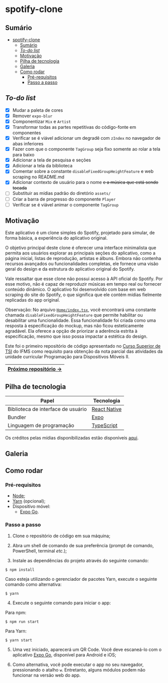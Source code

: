 # spotify-clone

## Sumário

- [spotify-clone](#spotify-clone)
  - [Sumário](#sumário)
  - [*To-do list*](#to-do-list)
  - [Motivação](#motivação)
  - [Pilha de tecnologia](#pilha-de-tecnologia)
  - [Galeria](#galeria)
  - [Como rodar](#como-rodar)
    - [Pré-requisitos](#pré-requisitos)
    - [Passo a passo](#passo-a-passo)

## *To-do list*

- [X] Mudar a paleta de cores
- [X] Remover `expo-blur`
- [X] Componentizar `Mix` e `Artist`
- [X] Transformar todas as partes repetitivas do código-fonte em componentes
- [X] Verificar se é viável adicionar um degradê com `zIndex` no navegador de abas inferiores
- [X] Fazer com que o componente `TagGroup` seja fixo somente ao rolar a tela para baixo
- [X] Adicionar a tela de pesquisa e seções
- [X] Adicionar a tela da biblioteca
- [X] Comentar sobre a constante `disableFixedGroupHeightFeature` e web scraping no README.md
- [X] Adicionar contexto de usuário para o nome ~~e a música que está sendo tocada~~
- [ ] Substituir as mídias padrão do diretório `assets/`
- [ ] Criar a barra de progresso do componente `Player`
- [ ] Verificar se é viável animar o componente `TagGroup` 

## Motivação

Este aplicativo é um clone simples do Spotify, projetado para simular, de forma básica, a experiência do aplicativo original.

O objetivo principal deste clone é oferecer uma interface minimalista que permita aos usuários explorar as principais seções do aplicativo, como a página inicial, listas de reprodução, artistas e álbuns. Embora não contenha recursos avançados ou funcionalidades completas, ele fornece uma visão geral do design e da estrutura do aplicativo original do Spotify.

Vale ressaltar que esse clone não possui acesso à API oficial do Spotify. Por esse motivo, não é capaz de reproduzir músicas em tempo real ou fornecer conteúdo dinâmico. O aplicativo foi desenvolvido com base em web scraping do site do Spotify, o que significa que ele contém mídias fielmente replicadas do app original.

Observação: No arquivo [`Home/index.tsx`](./src/screens/Home/index.tsx), você encontrará uma constante chamada `disableFixedGroupHeightFeature` que permite habilitar ou desabilitar uma funcionalidade. Essa funcionalidade foi criada como uma resposta à especificação do mockup, mas não ficou esteticamente agradável. Ela oferece a opção de priorizar a aderência estrita à especificação, mesmo que isso possa impactar a estética do design.

Este foi o primeiro repositório de código apresentado no [Curso Superior de TSI](https://www.ifms.edu.br/campi/campus-aquidauana/cursos/graduacao/sistemas-para-internet/sistemas-para-internet) do IFMS como requisito para obtenção da nota parcial das atividades da unidade curricular Programação para Dispositivos Móveis II.

| [Próximo repositório &rarr;](#) |
|-|

## Pilha de tecnologia

| Papel | Tecnologia |
|-|-|
| Biblioteca de interface de usuário | [React Native](https://reactnative.dev/) |
| Bundler | [Expo](https://expo.dev/) | 
| Linguagem de programação | [TypeScript](https://www.typescriptlang.org/) |

Os créditos pelas mídias disponibilizadas estão disponíveis [aqui](./assets/README.md).

## Galeria

<!-- Galeria aqui -->

## Como rodar

### Pré-requisitos

- [Node](https://nodejs.org/en/download/);
- [Yarn](https://yarnpkg.com/) (opcional);
- Dispositivo móvel:
  - [Expo Go](https://expo.dev/client).

### Passo a passo

1. Clone o repositório de código em sua máquina;
   
2. Abra um shell de comando de sua preferência (prompt de comando, PowerShell, terminal _etc_.);
   
3. Instale as dependências do projeto através do seguinte comando:

```console
$ npm install
```

Caso esteja utilizando o gerenciador de pacotes Yarn, execute o seguinte comando como alternativa:

```console
$ yarn
```

4. Execute o seguinte comando para iniciar o app:

Para npm:

```console
$ npm run start
```

Para Yarn:

```console
$ yarn start
```

5. Uma vez iniciado, aparecerá um QR Code. Você deve escaneá-lo com o aplicativo [Expo Go](https://expo.dev/client), disponível para Android e iOS;

6. Como alternativa, você pode executar o app no seu navegador, pressionando o atalho `w`. Entretanto, alguns módulos podem não funcionar na versão web do app.